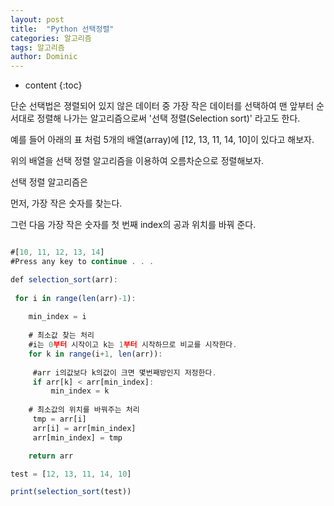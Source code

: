 ```yaml
---
layout: post
title:  "Python 선택정렬"
categories: 알고리즘
tags: 알고리즘
author: Dominic
---
```


* content
{:toc}


단순 선택법은 졍렬되어 있지 않은 데이터 중 가장 작은 데이터를 선택하여 맨 앞부터 순서대로 정렬해 나가는 알고리즘으로써 '선택 정렬(Selection sort)' 라고도 한다. <br />

예를 들어 아래의 표 처럼 5개의 배열(array)에 [12, 13, 11, 14, 10]이 있다고 해보자.

위의 배열을 선택 정렬 알고리즘을 이용하여 오름차순으로 정렬해보자.  <br />

선택 정렬 알고리즘은 

먼저, 가장 작은 숫자를 찾는다. 

그런 다음 가장 작은 숫자를 첫 번째 index의 공과 위치를 바꿔 준다.  


```js

#[10, 11, 12, 13, 14]
#Press any key to continue . . .

def selection_sort(arr):
 
 for i in range(len(arr)-1):
 
    min_index = i
    
    # 최소값 찾는 처리
	#i는 0부터 시작이고 k는 1부터 시작하므로 비교를 시작한다. 
    for k in range(i+1, len(arr)):
		
	 #arr i의값보다 k의값이 크면 몇번째방인지 저정한다. 
     if arr[k] < arr[min_index]:
         min_index = k
    
    # 최소값의 위치를 바꿔주는 처리
     tmp = arr[i]
     arr[i] = arr[min_index]
     arr[min_index] = tmp

    return arr

test = [12, 13, 11, 14, 10]

print(selection_sort(test))
```
